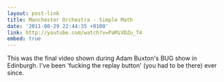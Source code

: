 ```yaml
---
layout: post-link
title: Manchester Orchestra - Simple Math
date: '2011-08-29 22:44:35 +0100'
link: http://youtube.com/watch?v=PaMiVDZu_T4
embed: true
---
```

This was the final video shown during Adam Buxton's BUG show in Edinburgh. I've been 'fucking the replay button' (you had to be there) ever since.